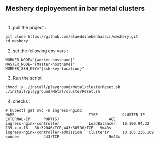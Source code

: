 ## Meshery deployement in bar metal clusters 
#
1. pull the project : 
```console
git clone https://github.com/alaeddinebenhassir/meshery.git
cd meshery
```
2. set the fellowing env vars :
```console
WORKER_NODE="{worker-hostname}"
MASTER_NODE="{Master-hostname}"
WORKER_SSH_KEY="{ssh-key-location}"
```
3. Run the script
```console
chmod +x ./install/playground/Metal/clusterReset.sh
./install/playground/Metal/clusterReset.sh
```
4. checks : 

```cosole
# kubectl get svc -n ingress-nginx
NAME                                 TYPE           CLUSTER-IP       EXTERNAL-IP      PORT(S)                      AGE
ingress-nginx-controller             LoadBalancer   10.100.94.32     139.x.x.16   80:32046/TCP,443:30530/TCP   9m43s
ingress-nginx-controller-admission   ClusterIP      10.105.236.169   <none>           443/TCP                      9m43s

```